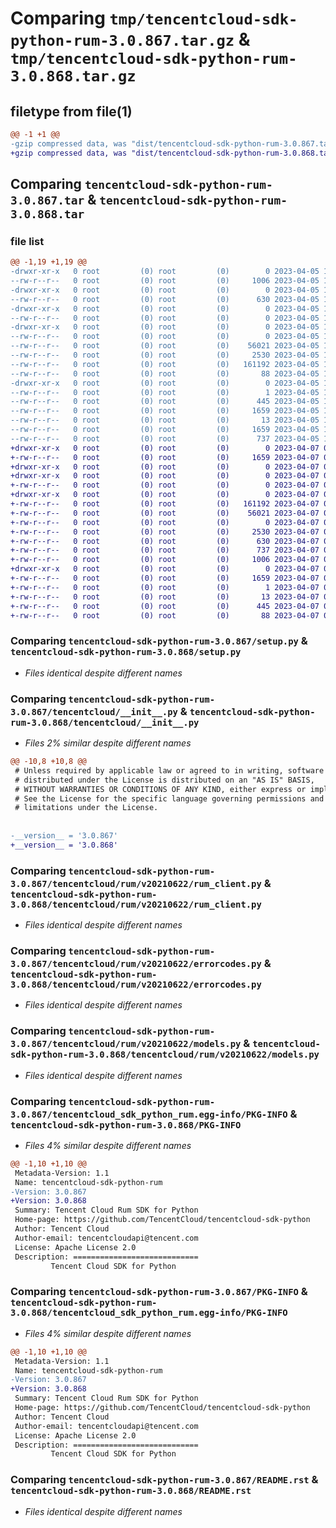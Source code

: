 # Comparing `tmp/tencentcloud-sdk-python-rum-3.0.867.tar.gz` & `tmp/tencentcloud-sdk-python-rum-3.0.868.tar.gz`

## filetype from file(1)

```diff
@@ -1 +1 @@
-gzip compressed data, was "dist/tencentcloud-sdk-python-rum-3.0.867.tar", last modified: Wed Apr  5 16:46:51 2023, max compression
+gzip compressed data, was "dist/tencentcloud-sdk-python-rum-3.0.868.tar", last modified: Fri Apr  7 00:48:12 2023, max compression
```

## Comparing `tencentcloud-sdk-python-rum-3.0.867.tar` & `tencentcloud-sdk-python-rum-3.0.868.tar`

### file list

```diff
@@ -1,19 +1,19 @@
-drwxr-xr-x   0 root         (0) root         (0)        0 2023-04-05 16:46:51.000000 tencentcloud-sdk-python-rum-3.0.867/
--rw-r--r--   0 root         (0) root         (0)     1006 2023-04-05 16:46:51.000000 tencentcloud-sdk-python-rum-3.0.867/setup.py
-drwxr-xr-x   0 root         (0) root         (0)        0 2023-04-05 16:46:51.000000 tencentcloud-sdk-python-rum-3.0.867/tencentcloud/
--rw-r--r--   0 root         (0) root         (0)      630 2023-04-05 16:46:51.000000 tencentcloud-sdk-python-rum-3.0.867/tencentcloud/__init__.py
-drwxr-xr-x   0 root         (0) root         (0)        0 2023-04-05 16:46:51.000000 tencentcloud-sdk-python-rum-3.0.867/tencentcloud/rum/
--rw-r--r--   0 root         (0) root         (0)        0 2023-04-05 16:46:51.000000 tencentcloud-sdk-python-rum-3.0.867/tencentcloud/rum/__init__.py
-drwxr-xr-x   0 root         (0) root         (0)        0 2023-04-05 16:46:51.000000 tencentcloud-sdk-python-rum-3.0.867/tencentcloud/rum/v20210622/
--rw-r--r--   0 root         (0) root         (0)        0 2023-04-05 16:46:51.000000 tencentcloud-sdk-python-rum-3.0.867/tencentcloud/rum/v20210622/__init__.py
--rw-r--r--   0 root         (0) root         (0)    56021 2023-04-05 16:46:51.000000 tencentcloud-sdk-python-rum-3.0.867/tencentcloud/rum/v20210622/rum_client.py
--rw-r--r--   0 root         (0) root         (0)     2530 2023-04-05 16:46:51.000000 tencentcloud-sdk-python-rum-3.0.867/tencentcloud/rum/v20210622/errorcodes.py
--rw-r--r--   0 root         (0) root         (0)   161192 2023-04-05 16:46:51.000000 tencentcloud-sdk-python-rum-3.0.867/tencentcloud/rum/v20210622/models.py
--rw-r--r--   0 root         (0) root         (0)       88 2023-04-05 16:46:51.000000 tencentcloud-sdk-python-rum-3.0.867/setup.cfg
-drwxr-xr-x   0 root         (0) root         (0)        0 2023-04-05 16:46:51.000000 tencentcloud-sdk-python-rum-3.0.867/tencentcloud_sdk_python_rum.egg-info/
--rw-r--r--   0 root         (0) root         (0)        1 2023-04-05 16:46:51.000000 tencentcloud-sdk-python-rum-3.0.867/tencentcloud_sdk_python_rum.egg-info/dependency_links.txt
--rw-r--r--   0 root         (0) root         (0)      445 2023-04-05 16:46:51.000000 tencentcloud-sdk-python-rum-3.0.867/tencentcloud_sdk_python_rum.egg-info/SOURCES.txt
--rw-r--r--   0 root         (0) root         (0)     1659 2023-04-05 16:46:51.000000 tencentcloud-sdk-python-rum-3.0.867/tencentcloud_sdk_python_rum.egg-info/PKG-INFO
--rw-r--r--   0 root         (0) root         (0)       13 2023-04-05 16:46:51.000000 tencentcloud-sdk-python-rum-3.0.867/tencentcloud_sdk_python_rum.egg-info/top_level.txt
--rw-r--r--   0 root         (0) root         (0)     1659 2023-04-05 16:46:51.000000 tencentcloud-sdk-python-rum-3.0.867/PKG-INFO
--rw-r--r--   0 root         (0) root         (0)      737 2023-04-05 16:46:51.000000 tencentcloud-sdk-python-rum-3.0.867/README.rst
+drwxr-xr-x   0 root         (0) root         (0)        0 2023-04-07 00:48:12.000000 tencentcloud-sdk-python-rum-3.0.868/
+-rw-r--r--   0 root         (0) root         (0)     1659 2023-04-07 00:48:12.000000 tencentcloud-sdk-python-rum-3.0.868/PKG-INFO
+drwxr-xr-x   0 root         (0) root         (0)        0 2023-04-07 00:48:12.000000 tencentcloud-sdk-python-rum-3.0.868/tencentcloud/
+drwxr-xr-x   0 root         (0) root         (0)        0 2023-04-07 00:48:12.000000 tencentcloud-sdk-python-rum-3.0.868/tencentcloud/rum/
+-rw-r--r--   0 root         (0) root         (0)        0 2023-04-07 00:48:11.000000 tencentcloud-sdk-python-rum-3.0.868/tencentcloud/rum/__init__.py
+drwxr-xr-x   0 root         (0) root         (0)        0 2023-04-07 00:48:12.000000 tencentcloud-sdk-python-rum-3.0.868/tencentcloud/rum/v20210622/
+-rw-r--r--   0 root         (0) root         (0)   161192 2023-04-07 00:48:11.000000 tencentcloud-sdk-python-rum-3.0.868/tencentcloud/rum/v20210622/models.py
+-rw-r--r--   0 root         (0) root         (0)    56021 2023-04-07 00:48:11.000000 tencentcloud-sdk-python-rum-3.0.868/tencentcloud/rum/v20210622/rum_client.py
+-rw-r--r--   0 root         (0) root         (0)        0 2023-04-07 00:48:11.000000 tencentcloud-sdk-python-rum-3.0.868/tencentcloud/rum/v20210622/__init__.py
+-rw-r--r--   0 root         (0) root         (0)     2530 2023-04-07 00:48:11.000000 tencentcloud-sdk-python-rum-3.0.868/tencentcloud/rum/v20210622/errorcodes.py
+-rw-r--r--   0 root         (0) root         (0)      630 2023-04-07 00:48:11.000000 tencentcloud-sdk-python-rum-3.0.868/tencentcloud/__init__.py
+-rw-r--r--   0 root         (0) root         (0)      737 2023-04-07 00:48:11.000000 tencentcloud-sdk-python-rum-3.0.868/README.rst
+-rw-r--r--   0 root         (0) root         (0)     1006 2023-04-07 00:48:11.000000 tencentcloud-sdk-python-rum-3.0.868/setup.py
+drwxr-xr-x   0 root         (0) root         (0)        0 2023-04-07 00:48:12.000000 tencentcloud-sdk-python-rum-3.0.868/tencentcloud_sdk_python_rum.egg-info/
+-rw-r--r--   0 root         (0) root         (0)     1659 2023-04-07 00:48:12.000000 tencentcloud-sdk-python-rum-3.0.868/tencentcloud_sdk_python_rum.egg-info/PKG-INFO
+-rw-r--r--   0 root         (0) root         (0)        1 2023-04-07 00:48:12.000000 tencentcloud-sdk-python-rum-3.0.868/tencentcloud_sdk_python_rum.egg-info/dependency_links.txt
+-rw-r--r--   0 root         (0) root         (0)       13 2023-04-07 00:48:12.000000 tencentcloud-sdk-python-rum-3.0.868/tencentcloud_sdk_python_rum.egg-info/top_level.txt
+-rw-r--r--   0 root         (0) root         (0)      445 2023-04-07 00:48:12.000000 tencentcloud-sdk-python-rum-3.0.868/tencentcloud_sdk_python_rum.egg-info/SOURCES.txt
+-rw-r--r--   0 root         (0) root         (0)       88 2023-04-07 00:48:12.000000 tencentcloud-sdk-python-rum-3.0.868/setup.cfg
```

### Comparing `tencentcloud-sdk-python-rum-3.0.867/setup.py` & `tencentcloud-sdk-python-rum-3.0.868/setup.py`

 * *Files identical despite different names*

### Comparing `tencentcloud-sdk-python-rum-3.0.867/tencentcloud/__init__.py` & `tencentcloud-sdk-python-rum-3.0.868/tencentcloud/__init__.py`

 * *Files 2% similar despite different names*

```diff
@@ -10,8 +10,8 @@
 # Unless required by applicable law or agreed to in writing, software
 # distributed under the License is distributed on an "AS IS" BASIS,
 # WITHOUT WARRANTIES OR CONDITIONS OF ANY KIND, either express or implied.
 # See the License for the specific language governing permissions and
 # limitations under the License.
 
 
-__version__ = '3.0.867'
+__version__ = '3.0.868'
```

### Comparing `tencentcloud-sdk-python-rum-3.0.867/tencentcloud/rum/v20210622/rum_client.py` & `tencentcloud-sdk-python-rum-3.0.868/tencentcloud/rum/v20210622/rum_client.py`

 * *Files identical despite different names*

### Comparing `tencentcloud-sdk-python-rum-3.0.867/tencentcloud/rum/v20210622/errorcodes.py` & `tencentcloud-sdk-python-rum-3.0.868/tencentcloud/rum/v20210622/errorcodes.py`

 * *Files identical despite different names*

### Comparing `tencentcloud-sdk-python-rum-3.0.867/tencentcloud/rum/v20210622/models.py` & `tencentcloud-sdk-python-rum-3.0.868/tencentcloud/rum/v20210622/models.py`

 * *Files identical despite different names*

### Comparing `tencentcloud-sdk-python-rum-3.0.867/tencentcloud_sdk_python_rum.egg-info/PKG-INFO` & `tencentcloud-sdk-python-rum-3.0.868/PKG-INFO`

 * *Files 4% similar despite different names*

```diff
@@ -1,10 +1,10 @@
 Metadata-Version: 1.1
 Name: tencentcloud-sdk-python-rum
-Version: 3.0.867
+Version: 3.0.868
 Summary: Tencent Cloud Rum SDK for Python
 Home-page: https://github.com/TencentCloud/tencentcloud-sdk-python
 Author: Tencent Cloud
 Author-email: tencentcloudapi@tencent.com
 License: Apache License 2.0
 Description: ============================
         Tencent Cloud SDK for Python
```

### Comparing `tencentcloud-sdk-python-rum-3.0.867/PKG-INFO` & `tencentcloud-sdk-python-rum-3.0.868/tencentcloud_sdk_python_rum.egg-info/PKG-INFO`

 * *Files 4% similar despite different names*

```diff
@@ -1,10 +1,10 @@
 Metadata-Version: 1.1
 Name: tencentcloud-sdk-python-rum
-Version: 3.0.867
+Version: 3.0.868
 Summary: Tencent Cloud Rum SDK for Python
 Home-page: https://github.com/TencentCloud/tencentcloud-sdk-python
 Author: Tencent Cloud
 Author-email: tencentcloudapi@tencent.com
 License: Apache License 2.0
 Description: ============================
         Tencent Cloud SDK for Python
```

### Comparing `tencentcloud-sdk-python-rum-3.0.867/README.rst` & `tencentcloud-sdk-python-rum-3.0.868/README.rst`

 * *Files identical despite different names*

